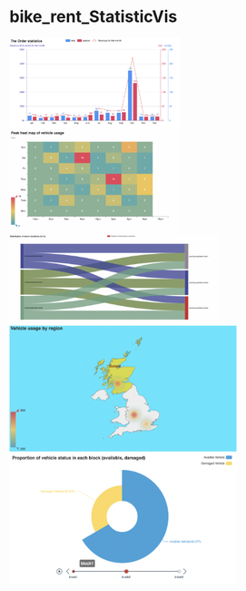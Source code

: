 # bike_rent_StatisticVis
<img src="image1.png" alt="Image 1" width="300" /> <img src="image2.png" alt="Image 2" width="300" /> <img src="image3.png" alt="Image 3" width="370" />
<br>
<img src="image4.png" alt="Image 4" width="400" /> <img src="image5.png" alt="Image 5" width="400" />

